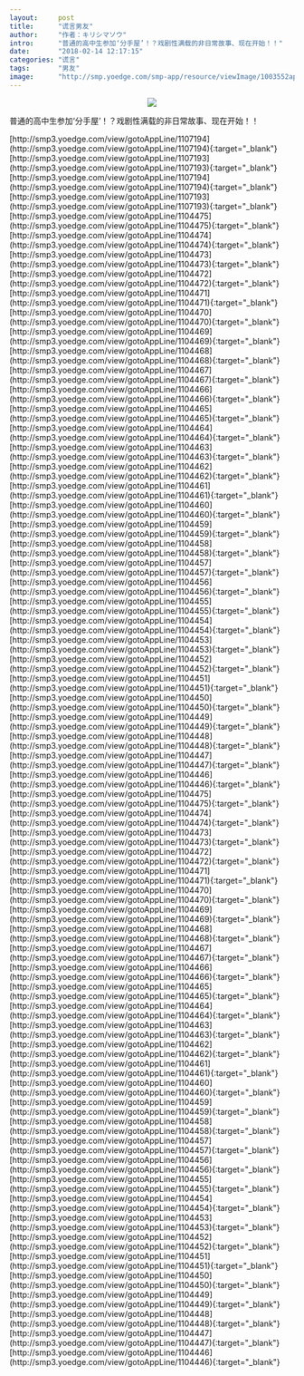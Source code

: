 ```yaml
---
layout:     post
title:      "谎言男友"
author:     "作者：キリシマソウ"
intro:      "普通的高中生参加‘分手屋’！？戏剧性满载的非日常故事、现在开始！！"
date:       "2018-02-14 12:17:15"
categories: "谎言"
tags:       "男友"
image:      "http://smp.yoedge.com/smp-app/resource/viewImage/1003552appline.png"
---
```

<div style="text-align: center">
<p><img src="http://smp.yoedge.com/smp-app/resource/viewImage/1003552appline.png"/></p>
</div>
<p class="post-meta">
<span>普通的高中生参加‘分手屋’！？戏剧性满载的非日常故事、现在开始！！</span>
</p>
[http://smp3.yoedge.com/view/gotoAppLine/1107194](http://smp3.yoedge.com/view/gotoAppLine/1107194){:target="_blank"}
[http://smp3.yoedge.com/view/gotoAppLine/1107193](http://smp3.yoedge.com/view/gotoAppLine/1107193){:target="_blank"}
[http://smp3.yoedge.com/view/gotoAppLine/1107194](http://smp3.yoedge.com/view/gotoAppLine/1107194){:target="_blank"}
[http://smp3.yoedge.com/view/gotoAppLine/1107193](http://smp3.yoedge.com/view/gotoAppLine/1107193){:target="_blank"}
[http://smp3.yoedge.com/view/gotoAppLine/1104475](http://smp3.yoedge.com/view/gotoAppLine/1104475){:target="_blank"}
[http://smp3.yoedge.com/view/gotoAppLine/1104474](http://smp3.yoedge.com/view/gotoAppLine/1104474){:target="_blank"}
[http://smp3.yoedge.com/view/gotoAppLine/1104473](http://smp3.yoedge.com/view/gotoAppLine/1104473){:target="_blank"}
[http://smp3.yoedge.com/view/gotoAppLine/1104472](http://smp3.yoedge.com/view/gotoAppLine/1104472){:target="_blank"}
[http://smp3.yoedge.com/view/gotoAppLine/1104471](http://smp3.yoedge.com/view/gotoAppLine/1104471){:target="_blank"}
[http://smp3.yoedge.com/view/gotoAppLine/1104470](http://smp3.yoedge.com/view/gotoAppLine/1104470){:target="_blank"}
[http://smp3.yoedge.com/view/gotoAppLine/1104469](http://smp3.yoedge.com/view/gotoAppLine/1104469){:target="_blank"}
[http://smp3.yoedge.com/view/gotoAppLine/1104468](http://smp3.yoedge.com/view/gotoAppLine/1104468){:target="_blank"}
[http://smp3.yoedge.com/view/gotoAppLine/1104467](http://smp3.yoedge.com/view/gotoAppLine/1104467){:target="_blank"}
[http://smp3.yoedge.com/view/gotoAppLine/1104466](http://smp3.yoedge.com/view/gotoAppLine/1104466){:target="_blank"}
[http://smp3.yoedge.com/view/gotoAppLine/1104465](http://smp3.yoedge.com/view/gotoAppLine/1104465){:target="_blank"}
[http://smp3.yoedge.com/view/gotoAppLine/1104464](http://smp3.yoedge.com/view/gotoAppLine/1104464){:target="_blank"}
[http://smp3.yoedge.com/view/gotoAppLine/1104463](http://smp3.yoedge.com/view/gotoAppLine/1104463){:target="_blank"}
[http://smp3.yoedge.com/view/gotoAppLine/1104462](http://smp3.yoedge.com/view/gotoAppLine/1104462){:target="_blank"}
[http://smp3.yoedge.com/view/gotoAppLine/1104461](http://smp3.yoedge.com/view/gotoAppLine/1104461){:target="_blank"}
[http://smp3.yoedge.com/view/gotoAppLine/1104460](http://smp3.yoedge.com/view/gotoAppLine/1104460){:target="_blank"}
[http://smp3.yoedge.com/view/gotoAppLine/1104459](http://smp3.yoedge.com/view/gotoAppLine/1104459){:target="_blank"}
[http://smp3.yoedge.com/view/gotoAppLine/1104458](http://smp3.yoedge.com/view/gotoAppLine/1104458){:target="_blank"}
[http://smp3.yoedge.com/view/gotoAppLine/1104457](http://smp3.yoedge.com/view/gotoAppLine/1104457){:target="_blank"}
[http://smp3.yoedge.com/view/gotoAppLine/1104456](http://smp3.yoedge.com/view/gotoAppLine/1104456){:target="_blank"}
[http://smp3.yoedge.com/view/gotoAppLine/1104455](http://smp3.yoedge.com/view/gotoAppLine/1104455){:target="_blank"}
[http://smp3.yoedge.com/view/gotoAppLine/1104454](http://smp3.yoedge.com/view/gotoAppLine/1104454){:target="_blank"}
[http://smp3.yoedge.com/view/gotoAppLine/1104453](http://smp3.yoedge.com/view/gotoAppLine/1104453){:target="_blank"}
[http://smp3.yoedge.com/view/gotoAppLine/1104452](http://smp3.yoedge.com/view/gotoAppLine/1104452){:target="_blank"}
[http://smp3.yoedge.com/view/gotoAppLine/1104451](http://smp3.yoedge.com/view/gotoAppLine/1104451){:target="_blank"}
[http://smp3.yoedge.com/view/gotoAppLine/1104450](http://smp3.yoedge.com/view/gotoAppLine/1104450){:target="_blank"}
[http://smp3.yoedge.com/view/gotoAppLine/1104449](http://smp3.yoedge.com/view/gotoAppLine/1104449){:target="_blank"}
[http://smp3.yoedge.com/view/gotoAppLine/1104448](http://smp3.yoedge.com/view/gotoAppLine/1104448){:target="_blank"}
[http://smp3.yoedge.com/view/gotoAppLine/1104447](http://smp3.yoedge.com/view/gotoAppLine/1104447){:target="_blank"}
[http://smp3.yoedge.com/view/gotoAppLine/1104446](http://smp3.yoedge.com/view/gotoAppLine/1104446){:target="_blank"}
[http://smp3.yoedge.com/view/gotoAppLine/1104475](http://smp3.yoedge.com/view/gotoAppLine/1104475){:target="_blank"}
[http://smp3.yoedge.com/view/gotoAppLine/1104474](http://smp3.yoedge.com/view/gotoAppLine/1104474){:target="_blank"}
[http://smp3.yoedge.com/view/gotoAppLine/1104473](http://smp3.yoedge.com/view/gotoAppLine/1104473){:target="_blank"}
[http://smp3.yoedge.com/view/gotoAppLine/1104472](http://smp3.yoedge.com/view/gotoAppLine/1104472){:target="_blank"}
[http://smp3.yoedge.com/view/gotoAppLine/1104471](http://smp3.yoedge.com/view/gotoAppLine/1104471){:target="_blank"}
[http://smp3.yoedge.com/view/gotoAppLine/1104470](http://smp3.yoedge.com/view/gotoAppLine/1104470){:target="_blank"}
[http://smp3.yoedge.com/view/gotoAppLine/1104469](http://smp3.yoedge.com/view/gotoAppLine/1104469){:target="_blank"}
[http://smp3.yoedge.com/view/gotoAppLine/1104468](http://smp3.yoedge.com/view/gotoAppLine/1104468){:target="_blank"}
[http://smp3.yoedge.com/view/gotoAppLine/1104467](http://smp3.yoedge.com/view/gotoAppLine/1104467){:target="_blank"}
[http://smp3.yoedge.com/view/gotoAppLine/1104466](http://smp3.yoedge.com/view/gotoAppLine/1104466){:target="_blank"}
[http://smp3.yoedge.com/view/gotoAppLine/1104465](http://smp3.yoedge.com/view/gotoAppLine/1104465){:target="_blank"}
[http://smp3.yoedge.com/view/gotoAppLine/1104464](http://smp3.yoedge.com/view/gotoAppLine/1104464){:target="_blank"}
[http://smp3.yoedge.com/view/gotoAppLine/1104463](http://smp3.yoedge.com/view/gotoAppLine/1104463){:target="_blank"}
[http://smp3.yoedge.com/view/gotoAppLine/1104462](http://smp3.yoedge.com/view/gotoAppLine/1104462){:target="_blank"}
[http://smp3.yoedge.com/view/gotoAppLine/1104461](http://smp3.yoedge.com/view/gotoAppLine/1104461){:target="_blank"}
[http://smp3.yoedge.com/view/gotoAppLine/1104460](http://smp3.yoedge.com/view/gotoAppLine/1104460){:target="_blank"}
[http://smp3.yoedge.com/view/gotoAppLine/1104459](http://smp3.yoedge.com/view/gotoAppLine/1104459){:target="_blank"}
[http://smp3.yoedge.com/view/gotoAppLine/1104458](http://smp3.yoedge.com/view/gotoAppLine/1104458){:target="_blank"}
[http://smp3.yoedge.com/view/gotoAppLine/1104457](http://smp3.yoedge.com/view/gotoAppLine/1104457){:target="_blank"}
[http://smp3.yoedge.com/view/gotoAppLine/1104456](http://smp3.yoedge.com/view/gotoAppLine/1104456){:target="_blank"}
[http://smp3.yoedge.com/view/gotoAppLine/1104455](http://smp3.yoedge.com/view/gotoAppLine/1104455){:target="_blank"}
[http://smp3.yoedge.com/view/gotoAppLine/1104454](http://smp3.yoedge.com/view/gotoAppLine/1104454){:target="_blank"}
[http://smp3.yoedge.com/view/gotoAppLine/1104453](http://smp3.yoedge.com/view/gotoAppLine/1104453){:target="_blank"}
[http://smp3.yoedge.com/view/gotoAppLine/1104452](http://smp3.yoedge.com/view/gotoAppLine/1104452){:target="_blank"}
[http://smp3.yoedge.com/view/gotoAppLine/1104451](http://smp3.yoedge.com/view/gotoAppLine/1104451){:target="_blank"}
[http://smp3.yoedge.com/view/gotoAppLine/1104450](http://smp3.yoedge.com/view/gotoAppLine/1104450){:target="_blank"}
[http://smp3.yoedge.com/view/gotoAppLine/1104449](http://smp3.yoedge.com/view/gotoAppLine/1104449){:target="_blank"}
[http://smp3.yoedge.com/view/gotoAppLine/1104448](http://smp3.yoedge.com/view/gotoAppLine/1104448){:target="_blank"}
[http://smp3.yoedge.com/view/gotoAppLine/1104447](http://smp3.yoedge.com/view/gotoAppLine/1104447){:target="_blank"}
[http://smp3.yoedge.com/view/gotoAppLine/1104446](http://smp3.yoedge.com/view/gotoAppLine/1104446){:target="_blank"}


